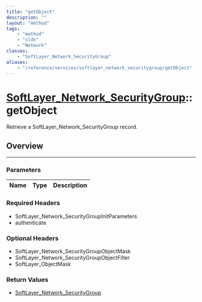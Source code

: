 ```yaml
---
title: "getObject"
description: ""
layout: "method"
tags:
    - "method"
    - "sldn"
    - "Network"
classes:
    - "SoftLayer_Network_SecurityGroup"
aliases:
    - "/reference/services/softlayer_network_securitygroup/getObject"
---
```

# [SoftLayer_Network_SecurityGroup](/reference/services/SoftLayer_Network_SecurityGroup)::getObject

Retrieve a SoftLayer_Network_SecurityGroup record.


## Overview 


-----

### Parameters 
|Name | Type | Description |
| --- | --- | --- |


### Required Headers
* SoftLayer_Network_SecurityGroupInitParameters
* authenticate


### Optional Headers
* SoftLayer_Network_SecurityGroupObjectMask
* SoftLayer_Network_SecurityGroupObjectFilter
* SoftLayer_ObjectMask

### Return Values
* <a href='/reference/datatypes/SoftLayer_Network_SecurityGroup'>SoftLayer_Network_SecurityGroup </a>




